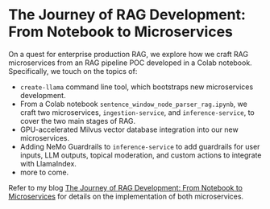 # The Journey of RAG Development: From Notebook to Microservices

On a quest for enterprise production RAG, we explore how we craft RAG microservices from an RAG pipeline POC developed in a Colab notebook. Specifically, we touch on the topics of:
- `create-llama` command line tool, which bootstraps new microservices development.
- From a Colab notebook `sentence_window_node_parser_rag.ipynb`, we craft two microservices, `ingestion-service`, and `inference-service`, to cover the two main stages of RAG.
- GPU-accelerated Milvus vector database integration into our new microservices.
- Adding NeMo Guardrails to `inference-service` to add guardrails for user inputs, LLM outputs, topical moderation, and custom actions to integrate with LlamaIndex.
- more to come.

Refer to my blog [The Journey of RAG Development: From Notebook to Microservices](https://medium.com/towards-data-science/the-journey-of-rag-development-from-notebook-to-microservices-cc065d0210ef?sk=6644d8faadc5f9ef558f225510505fd6) for details on the implementation of both microservices.


